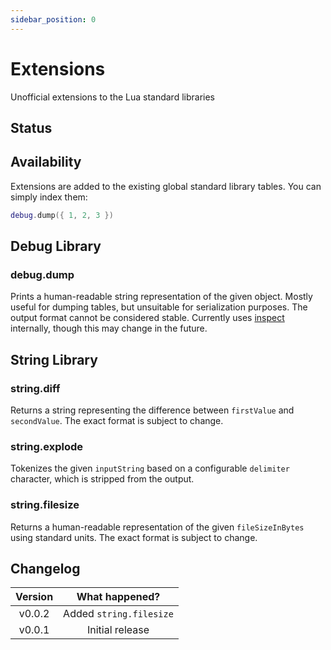 ```yaml
---
sidebar_position: 0
---
```


# Extensions

Unofficial extensions to the Lua standard libraries

## Status

<Experimental/>

## Availability

Extensions are added to the existing global standard library tables. You can simply index them:

```lua
debug.dump({ 1, 2, 3 })
```

## Debug Library

### debug.dump

Prints a human-readable string representation of the given object. Mostly useful for dumping tables, but unsuitable for serialization purposes. The output format cannot be considered stable. Currently uses [inspect](/docs/references/api/bindings/inspect) internally, though this may change in the future.

<Function>
<Parameters>
<Parameter name="object"/>
</Parameters>
<Returns>
<Return name="stringifiedObject" type="string"/>
</Returns>
</Function>

## String Library

### string.diff

Returns a string representing the difference between `firstValue` and `secondValue`. The exact format is subject to change.

<Function>
<Parameters>
<Parameter name="firstValue" type="string"/>
<Parameter name="firstValue" type="string"/>
</Parameters>
<Returns>
<Return name="humanReadableDiff" type="string"/>
</Returns>
</Function>

### string.explode

Tokenizes the given `inputString` based on a configurable `delimiter` character, which is stripped from the output.

<Function>
<Parameters>
<Parameter name="inputString" type="string"/>
<Parameter name="delimiter" type="string" optional fallback="'%s' (whitespace)"/>
</Parameters>
<Returns>
<Return name="tokens" type="table"/>
</Returns>
</Function>

### string.filesize

Returns a human-readable representation of the given `fileSizeInBytes` using standard units. The exact format is subject to change.

<Function>
<Parameters>
<Parameter name="fileSizeInBytes" type="number"/>
</Parameters>
<Returns>
<Return name="formattedFileSize" type="string"/>
</Returns>
</Function>

## Changelog

| Version |     What happened?      |
| :-----: | :---------------------: |
| v0.0.2  | Added `string.filesize` |
| v0.0.1  |     Initial release     |
